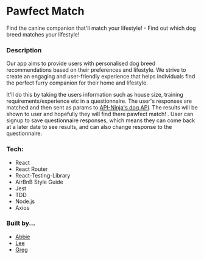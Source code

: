 # Pawfect Match

Find the canine companion that'll match your lifestyle! - Find out which dog breed matches your lifestyle!

### Description

Our app aims to provide users with personalised dog breed recommendations based on their preferences and lifestyle. We strive to create an engaging and user-friendly experience that helps individuals find the perfect furry companion for their home and lifestyle.

It'll do this by taking the users information such as house size, training requirements/experience etc in a questionnaire. The user's responses are matched and then sent as params to [API-Ninja&#39;s dog API](https://api-ninjas.com/api/dogs). The results will be shown to user and hopefully they will find there pawfect match! . User can signup to save questionnaire responses, which means they can come back at a later date to see results, and can also change response to the questionnaire.

### Tech:

- React
- React Router
- React-Testing-Library
- AirBnB Style Guide
- Jest
- TDD
- Node.js
- Axios

### Built by...

- [Abbie](https://github.com/Abi-Turner)
- [Lee](https://github.com/lamoss1)
- [Greg](https://github.com/codegregcode)
